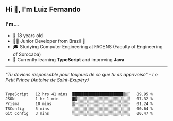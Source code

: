 <h2>Hi 👋, I'm Luiz Fernando</h2>

### I'm...
* 🤟 18 years old
* 👨‍💻 Junior Developer from Brazil 💚
* 🎓 Studying Computer Engineering at FACENS (Faculty of Engineering of Sorocaba)
* 🔭 Currently learning **TypeScript** and improving **Java**

---

_"Tu deviens responsable pour toujours de ce que tu as apprivoisé" – Le Petit Prince (Antoine de Saint-Exupéry)_

##

<!--START_SECTION:waka-->

```txt
TypeScript   12 hrs 41 mins  ██████████████████████▒░░   89.95 %
JSON         1 hr 1 min      █▓░░░░░░░░░░░░░░░░░░░░░░░   07.32 %
Prisma       10 mins         ▒░░░░░░░░░░░░░░░░░░░░░░░░   01.24 %
TSConfig     5 mins          ░░░░░░░░░░░░░░░░░░░░░░░░░   00.64 %
Git Config   3 mins          ░░░░░░░░░░░░░░░░░░░░░░░░░   00.47 %
```

<!--END_SECTION:waka-->
